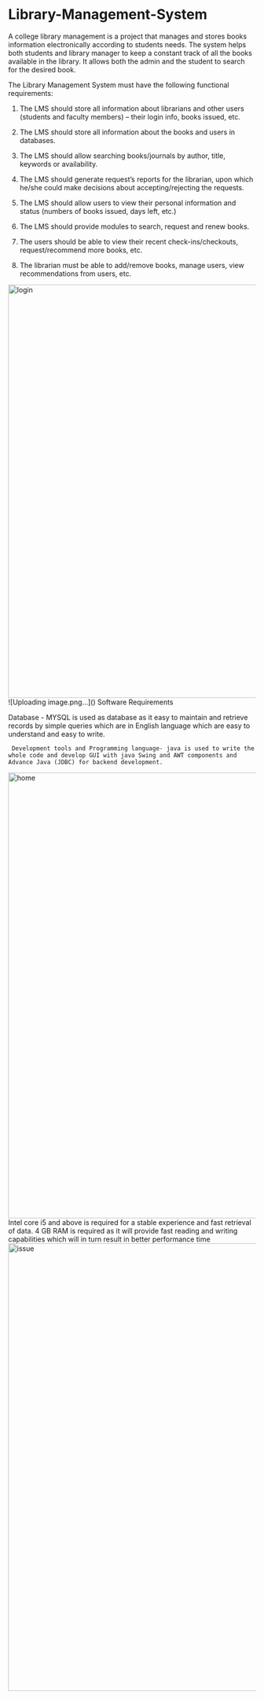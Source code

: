 # Library-Management-System
A college library management is a project that manages and stores books information electronically according to students needs. The system helps both students and library manager to keep a constant track of all the books available in the library. It allows both the admin and the student to search for the desired book.

The Library Management System must have the following functional requirements:
1.	The LMS should store all information about librarians and other users (students and faculty members) – their login info, books issued, etc.

2.	The LMS should store all information about the books and users in databases.

3.	 The LMS should allow searching books/journals by author, title, keywords or availability.

4.	 The LMS should generate request’s reports for the librarian, upon which he/she could make decisions about accepting/rejecting the requests.

5.	The LMS should allow users to view their personal information and status (numbers of books issued, days left, etc.)

6.	The LMS should provide modules to search, request and renew books.

7.	 The users should be able to view their recent check-ins/checkouts, request/recommend more books, etc.

8.	The librarian must be able to add/remove books, manage users, view recommendations from users, etc.

<img width="841" alt="login" src="https://user-images.githubusercontent.com/89973994/194000105-e4da778d-50b8-484e-86c0-3d6327262a21.PNG">
![Uploading image.png…]()
Software Requirements

 Database - MYSQL is used as database as it easy to maintain and
retrieve records by simple queries which are in English language which are easy to understand and easy to write.

	 Development tools and Programming language- java is used to write the whole code and develop GUI with java Swing and AWT components and Advance Java (JDBC) for backend development.
<img width="907" alt="home" src="https://user-images.githubusercontent.com/89973994/194000243-ce51daed-087e-4272-b654-c5aab339812e.PNG">
Intel core i5 and above is required for a stable experience and fast retrieval of data.
4 GB RAM is required as it will provide fast reading and writing capabilities which will in turn result in better performance time

<img width="911" alt="issue" src="https://user-images.githubusercontent.com/89973994/194000338-e4abbac5-1f3b-476c-8841-a1c13e560eec.PNG">
